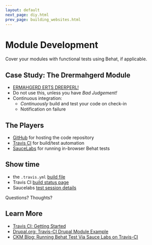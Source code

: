 ```yaml
---
layout: default
next_page: diy.html
prev_page: building_websites.html
---
```


# Module Development

Cover your modules with functional tests using Behat, if applicable.

## Case Study: The Drermahgerd Module

* [ERMAHGERD ERTS DRERPERL!](https://github.com/stopfstedt/drermahgerd)
* Do not use this, unless you have _Bad Judgement!_
* Continuous integration:
    - _Continuously_ build and test your code on check-in
    - Notification on failure

## The Players

* [GitHub](https://github.com) for hosting the code repository
* [Travis CI](https://travis-ci.org/) for build/test automation
* [SauceLabs](https://saucelabs.com/) for running in-browser Behat tests


## Show time

* the `.travis.yml` [build file](https://github.com/stopfstedt/drermahgerd/blob/master/.travis.yml)
* Travis CI [build status page](https://travis-ci.org/stopfstedt/drermahgerd/builds/19532025)
* Saucelabs [test session details](https://saucelabs.com/tests/65ab9910ada54c4e813667addd0e8c90)

Questions? Thoughts?

## Learn More

* [Travis CI: Getting Started](http://docs.travis-ci.com/user/getting-started/)
* [Drupal.org: Travis-CI Drupal Module Example](https://drupal.org/project/travis_ci_drupal_module_example)
* [CKM Blog: Running Behat Test Via Sauce Labs on Travis-CI](https://blogs.library.ucsf.edu/ckm/2014/02/24/running-behat-tests-via-sauce-labs-on-travis-ci/)


